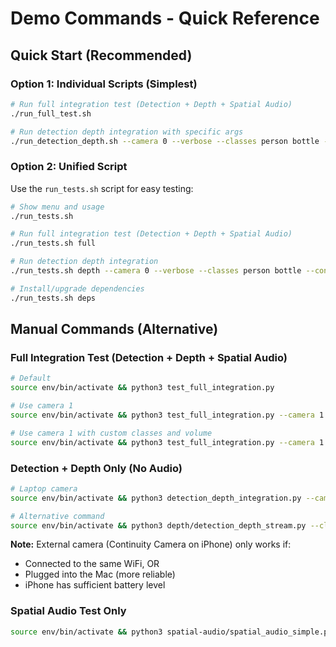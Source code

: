 # Demo Commands - Quick Reference

## Quick Start (Recommended)

### Option 1: Individual Scripts (Simplest)

```bash
# Run full integration test (Detection + Depth + Spatial Audio)
./run_full_test.sh

# Run detection depth integration with specific args
./run_detection_depth.sh --camera 0 --verbose --classes person bottle --confidence 0.3
```

### Option 2: Unified Script

Use the `run_tests.sh` script for easy testing:

```bash
# Show menu and usage
./run_tests.sh

# Run full integration test (Detection + Depth + Spatial Audio)
./run_tests.sh full

# Run detection depth integration
./run_tests.sh depth --camera 0 --verbose --classes person bottle --confidence 0.3

# Install/upgrade dependencies
./run_tests.sh deps
```

## Manual Commands (Alternative)

### Full Integration Test (Detection + Depth + Spatial Audio)

```bash
# Default
source env/bin/activate && python3 test_full_integration.py

# Use camera 1
source env/bin/activate && python3 test_full_integration.py --camera 1

# Use camera 1 with custom classes and volume
source env/bin/activate && python3 test_full_integration.py --camera 1 --classes person bottle --volume 0.1 --confidence 0.3
```

### Detection + Depth Only (No Audio)

```bash
# Laptop camera
source env/bin/activate && python3 detection_depth_integration.py --camera 0 --verbose --classes person bottle --confidence 0.3

# Alternative command
source env/bin/activate && python3 depth/detection_depth_stream.py --classes person bottle cup
```

**Note:** External camera (Continuity Camera on iPhone) only works if:
- Connected to the same WiFi, OR
- Plugged into the Mac (more reliable)
- iPhone has sufficient battery level

### Spatial Audio Test Only

```bash
source env/bin/activate && python3 spatial-audio/spatial_audio_simple.py
```

